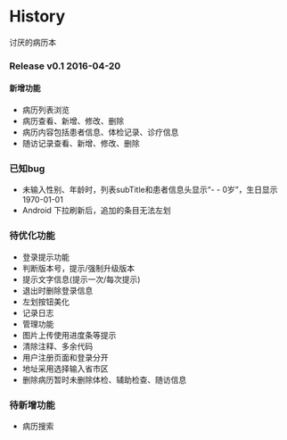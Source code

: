 # History
讨厌的病历本

### Release v0.1 2016-04-20
#### 新增功能
- 病历列表浏览
- 病历查看、新增、修改、删除
- 病历内容包括患者信息、体检记录、诊疗信息
- 随访记录查看、新增、修改、删除


### 已知bug
- 未输入性别、年龄时，列表subTitle和患者信息头显示“- - 0岁”，生日显示1970-01-01
- Android 下拉刷新后，追加的条目无法左划


### 待优化功能
- 登录提示功能
 - 判断版本号，提示/强制升级版本
 - 提示文字信息(提示一次/每次提示)
- 退出时删除登录信息
- 左划按钮美化
- 记录日志
- 管理功能
- 图片上传使用进度条等提示
- 清除注释、多余代码
- 用户注册页面和登录分开
- 地址采用选择输入省市区
- 删除病历暂时未删除体检、辅助检查、随访信息


### 待新增功能
- 病历搜索
